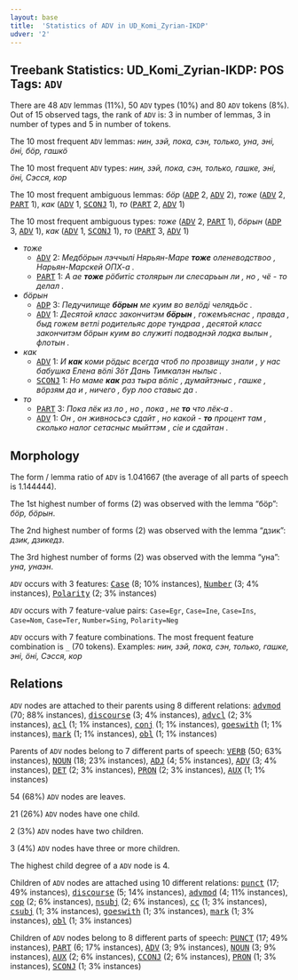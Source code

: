 ```yaml
---
layout: base
title:  'Statistics of ADV in UD_Komi_Zyrian-IKDP'
udver: '2'
---
```


## Treebank Statistics: UD_Komi_Zyrian-IKDP: POS Tags: `ADV`

There are 48 `ADV` lemmas (11%), 50 `ADV` types (10%) and 80 `ADV` tokens (8%).
Out of 15 observed tags, the rank of `ADV` is: 3 in number of lemmas, 3 in number of types and 5 in number of tokens.

The 10 most frequent `ADV` lemmas: <em>нин, зэй, пока, сэн, только, уна, эні, ӧні, бӧр, гашкӧ</em>

The 10 most frequent `ADV` types:  <em>нин, зэй, пока, сэн, только, гашке, эні, ӧні, Сэсся, кор</em>

The 10 most frequent ambiguous lemmas: <em>бӧр</em> (<tt><a href="kpv_ikdp-pos-ADP.html">ADP</a></tt> 2, <tt><a href="kpv_ikdp-pos-ADV.html">ADV</a></tt> 2), <em>тоже</em> (<tt><a href="kpv_ikdp-pos-ADV.html">ADV</a></tt> 2, <tt><a href="kpv_ikdp-pos-PART.html">PART</a></tt> 1), <em>как</em> (<tt><a href="kpv_ikdp-pos-ADV.html">ADV</a></tt> 1, <tt><a href="kpv_ikdp-pos-SCONJ.html">SCONJ</a></tt> 1), <em>то</em> (<tt><a href="kpv_ikdp-pos-PART.html">PART</a></tt> 2, <tt><a href="kpv_ikdp-pos-ADV.html">ADV</a></tt> 1)

The 10 most frequent ambiguous types:  <em>тоже</em> (<tt><a href="kpv_ikdp-pos-ADV.html">ADV</a></tt> 2, <tt><a href="kpv_ikdp-pos-PART.html">PART</a></tt> 1), <em>бӧрын</em> (<tt><a href="kpv_ikdp-pos-ADP.html">ADP</a></tt> 3, <tt><a href="kpv_ikdp-pos-ADV.html">ADV</a></tt> 1), <em>как</em> (<tt><a href="kpv_ikdp-pos-ADV.html">ADV</a></tt> 1, <tt><a href="kpv_ikdp-pos-SCONJ.html">SCONJ</a></tt> 1), <em>то</em> (<tt><a href="kpv_ikdp-pos-PART.html">PART</a></tt> 3, <tt><a href="kpv_ikdp-pos-ADV.html">ADV</a></tt> 1)


* <em>тоже</em>
  * <tt><a href="kpv_ikdp-pos-ADV.html">ADV</a></tt> 2: <em>Медбӧрын лэччылі Нярьян-Маре <b>тоже</b> оленеводствоо , Нарьян-Марскей ОПХ-а .</em>
  * <tt><a href="kpv_ikdp-pos-PART.html">PART</a></tt> 1: <em>А ае <b>тоже</b> рӧбитіс столярын ли слесарьын ли , но , чё - то делал .</em>
* <em>бӧрын</em>
  * <tt><a href="kpv_ikdp-pos-ADP.html">ADP</a></tt> 3: <em>Педучилище <b>бӧрын</b> ме куим во велӧді челядьӧс .</em>
  * <tt><a href="kpv_ikdp-pos-ADV.html">ADV</a></tt> 1: <em>Десятой класс закончитэм <b>бӧрын</b> , гожемъяснас , правда , быд гожем ветлі родительяс доре тундраа , десятой класс закончитэм бӧрын куим во служиті подводнэй лодка вылын , флотын .</em>
* <em>как</em>
  * <tt><a href="kpv_ikdp-pos-ADV.html">ADV</a></tt> 1: <em>И <b>как</b> коми рӧдыс всегда чтоб по прозвищу знали , у нас бабушка Елена вӧлі Зӧт Дань Тимкалэн нылыс .</em>
  * <tt><a href="kpv_ikdp-pos-SCONJ.html">SCONJ</a></tt> 1: <em>Но маме <b>как</b> раз тыра вӧліс , думайтэныс , гашке , вӧрзям да и , ничего , бур лоо ставыс да .</em>
* <em>то</em>
  * <tt><a href="kpv_ikdp-pos-PART.html">PART</a></tt> 3: <em>Пока лёк из ло , но , пока , не <b>то</b> что лёк-а .</em>
  * <tt><a href="kpv_ikdp-pos-ADV.html">ADV</a></tt> 1: <em>Он , он живносьсэ сдайт , но какой - <b>то</b> процент там , сколько налог сетасныс мыйттэм , сіе и сдайтан .</em>

## Morphology

The form / lemma ratio of `ADV` is 1.041667 (the average of all parts of speech is 1.144444).

The 1st highest number of forms (2) was observed with the lemma “бӧр”: <em>бӧр, бӧрын</em>.

The 2nd highest number of forms (2) was observed with the lemma “дзик”: <em>дзик, дзикедз</em>.

The 3rd highest number of forms (2) was observed with the lemma “уна”: <em>уна, унаэн</em>.

`ADV` occurs with 3 features: <tt><a href="kpv_ikdp-feat-Case.html">Case</a></tt> (8; 10% instances), <tt><a href="kpv_ikdp-feat-Number.html">Number</a></tt> (3; 4% instances), <tt><a href="kpv_ikdp-feat-Polarity.html">Polarity</a></tt> (2; 3% instances)

`ADV` occurs with 7 feature-value pairs: `Case=Egr`, `Case=Ine`, `Case=Ins`, `Case=Nom`, `Case=Ter`, `Number=Sing`, `Polarity=Neg`

`ADV` occurs with 7 feature combinations.
The most frequent feature combination is `_` (70 tokens).
Examples: <em>нин, зэй, пока, сэн, только, гашке, эні, ӧні, Сэсся, кор</em>


## Relations

`ADV` nodes are attached to their parents using 8 different relations: <tt><a href="kpv_ikdp-dep-advmod.html">advmod</a></tt> (70; 88% instances), <tt><a href="kpv_ikdp-dep-discourse.html">discourse</a></tt> (3; 4% instances), <tt><a href="kpv_ikdp-dep-advcl.html">advcl</a></tt> (2; 3% instances), <tt><a href="kpv_ikdp-dep-acl.html">acl</a></tt> (1; 1% instances), <tt><a href="kpv_ikdp-dep-conj.html">conj</a></tt> (1; 1% instances), <tt><a href="kpv_ikdp-dep-goeswith.html">goeswith</a></tt> (1; 1% instances), <tt><a href="kpv_ikdp-dep-mark.html">mark</a></tt> (1; 1% instances), <tt><a href="kpv_ikdp-dep-obl.html">obl</a></tt> (1; 1% instances)

Parents of `ADV` nodes belong to 7 different parts of speech: <tt><a href="kpv_ikdp-pos-VERB.html">VERB</a></tt> (50; 63% instances), <tt><a href="kpv_ikdp-pos-NOUN.html">NOUN</a></tt> (18; 23% instances), <tt><a href="kpv_ikdp-pos-ADJ.html">ADJ</a></tt> (4; 5% instances), <tt><a href="kpv_ikdp-pos-ADV.html">ADV</a></tt> (3; 4% instances), <tt><a href="kpv_ikdp-pos-DET.html">DET</a></tt> (2; 3% instances), <tt><a href="kpv_ikdp-pos-PRON.html">PRON</a></tt> (2; 3% instances), <tt><a href="kpv_ikdp-pos-AUX.html">AUX</a></tt> (1; 1% instances)

54 (68%) `ADV` nodes are leaves.

21 (26%) `ADV` nodes have one child.

2 (3%) `ADV` nodes have two children.

3 (4%) `ADV` nodes have three or more children.

The highest child degree of a `ADV` node is 4.

Children of `ADV` nodes are attached using 10 different relations: <tt><a href="kpv_ikdp-dep-punct.html">punct</a></tt> (17; 49% instances), <tt><a href="kpv_ikdp-dep-discourse.html">discourse</a></tt> (5; 14% instances), <tt><a href="kpv_ikdp-dep-advmod.html">advmod</a></tt> (4; 11% instances), <tt><a href="kpv_ikdp-dep-cop.html">cop</a></tt> (2; 6% instances), <tt><a href="kpv_ikdp-dep-nsubj.html">nsubj</a></tt> (2; 6% instances), <tt><a href="kpv_ikdp-dep-cc.html">cc</a></tt> (1; 3% instances), <tt><a href="kpv_ikdp-dep-csubj.html">csubj</a></tt> (1; 3% instances), <tt><a href="kpv_ikdp-dep-goeswith.html">goeswith</a></tt> (1; 3% instances), <tt><a href="kpv_ikdp-dep-mark.html">mark</a></tt> (1; 3% instances), <tt><a href="kpv_ikdp-dep-obl.html">obl</a></tt> (1; 3% instances)

Children of `ADV` nodes belong to 8 different parts of speech: <tt><a href="kpv_ikdp-pos-PUNCT.html">PUNCT</a></tt> (17; 49% instances), <tt><a href="kpv_ikdp-pos-PART.html">PART</a></tt> (6; 17% instances), <tt><a href="kpv_ikdp-pos-ADV.html">ADV</a></tt> (3; 9% instances), <tt><a href="kpv_ikdp-pos-NOUN.html">NOUN</a></tt> (3; 9% instances), <tt><a href="kpv_ikdp-pos-AUX.html">AUX</a></tt> (2; 6% instances), <tt><a href="kpv_ikdp-pos-CCONJ.html">CCONJ</a></tt> (2; 6% instances), <tt><a href="kpv_ikdp-pos-PRON.html">PRON</a></tt> (1; 3% instances), <tt><a href="kpv_ikdp-pos-SCONJ.html">SCONJ</a></tt> (1; 3% instances)

